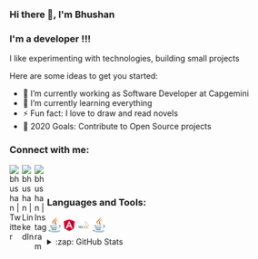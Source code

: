 ### Hi there 👋, I'm Bhushan

### I'm a developer !!!

I like experimenting with technologies, building small projects



Here are some ideas to get you started:

- 🔭 I’m currently working as Software Developer at Capgemini
- 🌱 I’m currently learning everything
- ⚡ Fun fact: I love to draw and read novels
- 🥅 2020 Goals: Contribute to Open Source projects

### Connect with me:

[<img align="left" alt="bhushan | Twitter" width="22px" src="https://cdn.jsdelivr.net/npm/simple-icons@v3/icons/twitter.svg" />][twitter]
[<img align="left" alt="bhushan | LinkedIn" width="22px" src="https://cdn.jsdelivr.net/npm/simple-icons@v3/icons/linkedin.svg" />][linkedin]
[<img align="left" alt="bhushan | Instagram" width="22px" src="https://cdn.jsdelivr.net/npm/simple-icons@v3/icons/instagram.svg" />][instagram]

<br />

<br />



### Languages and Tools:

[<img align="left" alt="Java" width="26px" src="https://raw.githubusercontent.com/github/explore/80688e429a7d4ef2fca1e82350fe8e3517d3494d/topics/java/java.png" />][github]
[<img align="left" alt="Angular" width="26px" src="https://raw.githubusercontent.com/github/explore/80688e429a7d4ef2fca1e82350fe8e3517d3494d/topics/angular/angular.png" />][github]
[<img align="left" alt="Spring" width="26px" src="https://raw.githubusercontent.com/github/explore/80688e429a7d4ef2fca1e82350fe8e3517d3494d/topics/mysql/mysql.png" />][github]
[<img align="left" alt="Java" width="26px" src="https://raw.githubusercontent.com/github/explore/80688e429a7d4ef2fca1e82350fe8e3517d3494d/topics/java/java.png" />][github]


<br />
<br />

<details>
  <summary>:zap: GitHub Stats</summary>

  <img align="left" alt="bhushan98's GitHub Stats" src="https://github-readme-stats.codestackr.vercel.app/api?username=bhushan98&show_icons=true&hide_border=true" />

</details>

[twitter]: https://twitter.com/imb_sonawane
[instagram]: https://instagram.com/bhushan__sonawane
[linkedin]: https://www.linkedin.com/in/bhushan-sonawane-28304a149
[github]: https://github.com/bhushan98 

